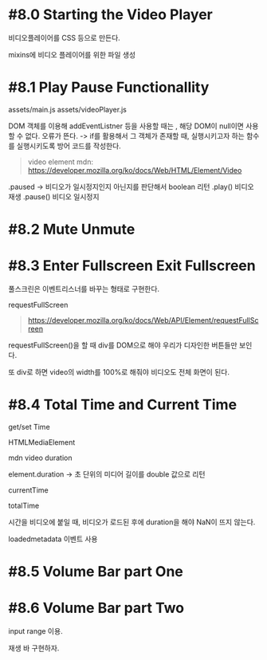 # #8.0 Starting the Video Player

비디오플레이어를 CSS 등으로 만든다.

mixins에 비디오 플레이어를 위한 파일 생성

# #8.1 Play Pause Functionallity

assets/main.js
assets/videoPlayer.js


DOM 객체를 이용해 addEventListner 등을 사용할 때는 , 해당 DOM이 null이면 사용할 수 없다. 오류가 뜬다. -> if를 활용해서 그 객체가 존재할 때, 실행시키고자 하는 함수를 실행시키도록 방어 코드를 작성한다.

> video element mdn: https://developer.mozilla.org/ko/docs/Web/HTML/Element/Video

.paused -> 비디오가 일시정지인지 아닌지를 판단해서 boolean 리턴
.play() 비디오 재생
.pause() 비디오 일시정지

# #8.2 Mute Unmute


# #8.3 Enter Fullscreen Exit Fullscreen

풀스크린은 이벤트리스너를 바꾸는 형태로 구현한다.

requestFullScreen

> https://developer.mozilla.org/ko/docs/Web/API/Element/requestFullScreen

requestFullScreen()을 할 때 div를 DOM으로 해야 우리가 디자인한 버튼들만 보인다.

또 div로 하면 video의 width를 100%로 해줘야 비디오도 전체 화면이 된다.

# #8.4 Total Time and Current Time

get/set Time

HTMLMediaElement

mdn video duration

element.duration -> 초 단위의 미디어 길이를 double 값으로 리턴

currentTime

totalTime

시간을 비디오에 붙일 때, 비디오가 로드된 후에 duration을 해야 NaN이 뜨지 않는다. 

loadedmetadata 이벤트 사용

# #8.5 Volume Bar part One

# #8.6 Volume Bar part Two

input range 이용.

재생 바 구현하자.

